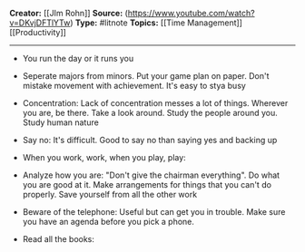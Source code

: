 **Creator:** [[JIm Rohn]]
**Source:** (https://www.youtube.com/watch?v=DKvjDFTlYTw)
**Type:** #litnote 
**Topics:** [[Time Management]] [[Productivity]]

---


- You run the day or it runs you

- Seperate majors from minors. Put your game plan on paper. Don't mistake movement with achievement. It's easy to stya busy

- Concentration: Lack of concentration messes a lot of things. Wherever you are, be there. Take a look around. Study the people around you. Study human nature

- Say no: It's difficult. Good to say no than saying yes and backing up
- When you work, work, when you play, play: 
- Analyze how you are: "Don't give the chairman everything". Do what you are good at it. Make arrangements for things that you can't do properly. Save yourself from all the other work
- Beware of the telephone: Useful but can get you in trouble. Make sure you have an agenda before you pick a phone.
- Read all the books: 